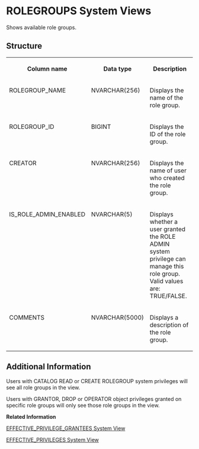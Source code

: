 <!-- loio5e2b4b95879a408e91c64f85fae53485 -->

# ROLEGROUPS System Views

Shows available role groups.



<a name="loio5e2b4b95879a408e91c64f85fae53485___r_o_l_e_s_1struct_ROLES"/>

## Structure


<table>
<tr>
<th valign="top">

Column name



</th>
<th valign="top">

Data type



</th>
<th valign="top">

Description



</th>
</tr>
<tr>
<td valign="top">

ROLEGROUP\_NAME



</td>
<td valign="top">

NVARCHAR\(256\)



</td>
<td valign="top">

Displays the name of the role group.



</td>
</tr>
<tr>
<td valign="top">

ROLEGROUP\_ID



</td>
<td valign="top">

BIGINT



</td>
<td valign="top">

Displays the ID of the role group.



</td>
</tr>
<tr>
<td valign="top">

CREATOR



</td>
<td valign="top">

NVARCHAR\(256\)



</td>
<td valign="top">

Displays the name of user who created the role group.



</td>
</tr>
<tr>
<td valign="top">

IS\_ROLE\_ADMIN\_ENABLED



</td>
<td valign="top">

NVARCHAR\(5\)



</td>
<td valign="top">

Displays whether a user granted the ROLE ADMIN system privilege can manage this role group. Valid values are: TRUE/FALSE.



</td>
</tr>
<tr>
<td valign="top">

COMMENTS



</td>
<td valign="top">

NVARCHAR\(5000\)



</td>
<td valign="top">

Displays a description of the role group.



</td>
</tr>
</table>



<a name="loio5e2b4b95879a408e91c64f85fae53485__section_twp_3fl_qrb"/>

## Additional Information

Users with CATALOG READ or CREATE ROLEGROUP system privileges will see all role groups in the view.

Users with GRANTOR, DROP or OPERATOR object privileges granted on specific role groups will only see those role groups in the view.

**Related Information**  


[EFFECTIVE\_PRIVILEGE\_GRANTEES System View](effective-privilege-grantees-system-view-2a8987c.md "Provides information about who was granted (explicitly or implicitly via roles) a specified privilege.")

[EFFECTIVE\_PRIVILEGES System View](effective-privileges-system-view-20a2f3e.md "Provides the privileges of the specified user.")

